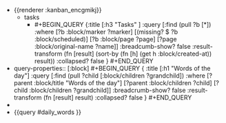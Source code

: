 - {{renderer :kanban_encgmikj}}
	- tasks
		- #+BEGIN_QUERY
		  {:title [:h3 "Tasks" ]
		  :query [:find (pull ?b [*])
		  :where
		    [?b :block/marker ?marker]
		    [(missing? $ ?b :block/scheduled)]
		    [?b :block/page ?page]
		    [?page :block/original-name ?name]]
		  :breadcumb-show? false
		  :result-transform (fn [result]
		  (sort-by (fn [h]
		  (get h :block/created-at)) result))
		  :collapsed? false
		  }
		  #+END_QUERY
- query-properties:: [:block]
  #+BEGIN_QUERY
  {
  :title [:h1 "Words of the day"]
   :query [:find (pull ?child [:block/children ?grandchild])
           :where
           [?parent :block/title "Words of the day"]
           [?parent :block/children ?child]
           [?child :block/children ?grandchild]]
   :breadcrumb-show? false
   :result-transform (fn [result] result)
   :collapsed? false
  }
  #+END_QUERY
-
- {{query #daily_words }}